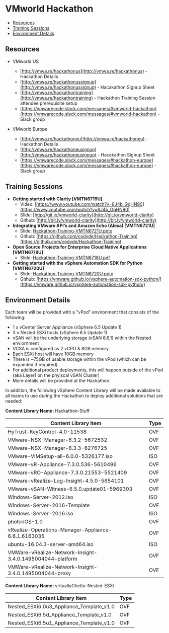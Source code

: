 # VMworld Hackathon

* [Resources](#resources)
* [Training Sessions](#training-sessions)
* [Environment Details](#environment-details)

## Resources

* VMworld US
  * [http://vmwa.re/hackathonus](http://vmwa.re/hackathonus) - Hackathon Details
  * [http://vmwa.re/hackathonussignup](http://vmwa.re/hackathonussignup) - Hacakathon Signup Sheet
  * [http://vmwa.re/hackathontraining](http://vmwa.re/hackathontraining) - Hackathon Training Session attendee prerequisite setup
  * [https://vmwarecode.slack.com/messages/#vmworld-hackathon](https://vmwarecode.slack.com/messages/#vmworld-hackathon) - Slack group

* VMworld Europe
  * [http://vmwa.re/hackathoneu](http://vmwa.re/hackathoneu) - Hackathon Details
  * [http://vmwa.re/hackathoneusignup](http://vmwa.re/hackathoneusignup) - Hacakathon Signup Sheet
  * [https://vmwarecode.slack.com/messages/#hackathon-europe](https://vmwarecode.slack.com/messages/#hackathon-europe) - Slack group

## Training Sessions

* **Getting started with Clarity [VMTN6719U]**
  * Video: [https://www.youtube.com/watch?v=8J4b_GqHN90](https://www.youtube.com/watch?v=8J4b_GqHN90)
  * Slide: [http://git.io/vmworld-clarity](http://git.io/vmworld-clarity)
  * Github: [http://bit.ly/vmworld-clarity](http://bit.ly/vmworld-clarity)
* **Integrating VMware API’s and Amazon Echo (Alexa) [VMTN6721U]**
  * Slide: [Hackathon-Training-VMTN6721U.pptx](https://github.com/lamw/vmworld-hackathon/raw/master/Training/Hackathon-Training-VMTN6721U.pptx)
  * Github: [https://github.com/codyde/Hackathon-Training](https://github.com/codyde/Hackathon-Training)
* **Open Source Projects for Enterprise Cloud Native Applications [VMTN6718U]**
  * Slide: [Hackathon-Training-VMTN6718U.pdf](https://github.com/lamw/vmworld-hackathon/raw/master/Training/Hackathon-Training-VMTN6718U.pdf)
* **Getting started with the vSphere Automation SDK for Python [VMTN6720U]**
  * Slide: [Hackathon-Training-VMTN6720U.pptx](https://github.com/lamw/vmworld-hackathon/raw/master/Training/Hackathon-Training-VMTN6720U.pptx)
  * Github: [https://vmware.github.io/vsphere-automation-sdk-python/](https://vmware.github.io/vsphere-automation-sdk-python/)

## Environment Details

Each team will be provided with a "vPod" environment that consists of the following:
  * 1 x vCenter Server Appliance (vSphere 6.5 Update 1)
  * 3 x Nested ESXi hosts (vSphere 6.5 Update 1)
  * vSAN will be the underlying storage (vSAN 6.6.1) within the Nested enviornment
  * VCSA is configured as 2 vCPU & 8GB memory
  * Each ESXi host will have 10GB memory
  * There is ~75GB of usable storage within the vPod (which can be expanded if required)
  * For additional product deployments, this will happen outside of the vPod (aka Layer1 on the phyiscal vSAN Cluster)
  * More details will be provided at the Hackathon

In addition, the following vSphere Content Library will be made available to all teams to use during the Hackathon to deploy additional solutions that are needed:

**Content Library Name:** Hackathon-Stuff

| **Content Library Item**                                | **Type** |
|-----------------------------------------------------------|------|
| HyTrust-KeyControl-4.0-11538                              | OVF  |
| VMware-NSX-Manager-6.3.2-5672532                          | OVF  |
| VMware-NSX-Manager-6.3.3-6276725                          | OVF  |
| VMware-VIMSetup-all-6.0.0-5326177.iso                     | ISO  |
| VMware-vR-Appliance-7.3.0.536-5610496                     | OVF  |
| VMware-vRO-Appliance-7.3.0.21553-5521409                  | OVF  |
| VMware-vRealize-Log-Insight-4.5.0-5654101                 | OVF  |
| VMware-vSAN-Witness-6.5.0.update01-5969303                | OVF  |
| Windows-Server-2012.iso                                   | ISO  |
| Windows-Server-2016-Template                              | OVF  |
| Windows-Server-2016.iso                                   | ISO  |
| photonOS-1.0                                              | OVF  |
| vRealize-Operations-Manager-Appliance-6.6.1.6163035       | OVF  |
| ubuntu-16.04.3-server-amd64.iso                           | ISO  |
| VMWare-vRealize-Network-Insight-3.4.0.1495004044-platform | OVF  |
| VMWare-vRealize-Network-Insight-3.4.0.1495004044-proxy    | OVF  |

**Content Library Name:** virtuallyGhetto-Nested-ESXi

| **Content Library Item**                     | **Type** |
|------------------------------------------|------|
| Nested_ESXi6.0u3_Appliance_Template_v1.0 | OVF  |
| Nested_ESXi6.5d_Appliance_Template_v1.0  | OVF  |
| Nested_ESXi6.5u1_Appliance_Template_v1.0 | OVF  |
